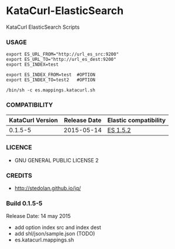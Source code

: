 # KataCurl-ElasticSearch
KataCurl ElasticSearch Scripts

### USAGE

    export ES_URL_FROM="http://url_es_src:9200"
    export ES_URL_TO="http://url_es_dest:9200"
    export ES_INDEX=test
    
    export ES_INDEX_FROM=test  #OPTION
    export ES_INDEX_TO=test2   #OPTION
    
    /bin/sh -c es.mappings.katacurl.sh

### COMPATIBILITY

KataCurl Version | Release Date | Elastic compatibility 
------------------ | ------------ | ------------------- 
0.1.5-5            | 2015-05-14   | [ES 1.5.2](https://www.elastic.co/downloads/elasticsearch)

### LICENCE
* GNU GENERAL PUBLIC LICENSE 2

### CREDITS
* http://stedolan.github.io/jq/

### Build 0.1.5-5
Release Date: 14 may 2015

* add option index src and index dest
* add shl/json/sample.json (TODO)
* es.katacurl.mappings.sh
